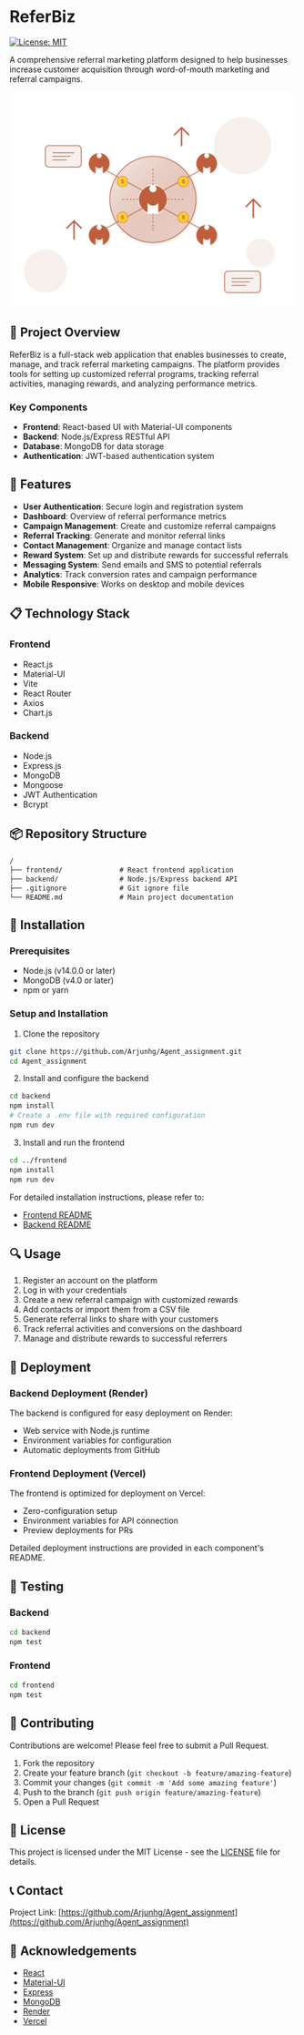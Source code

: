 # ReferBiz

[![License: MIT](https://img.shields.io/badge/License-MIT-blue.svg)](https://opensource.org/licenses/MIT)

A comprehensive referral marketing platform designed to help businesses increase customer acquisition through word-of-mouth marketing and referral campaigns.

![ReferBiz Preview](frontend/public/referral-hero.svg)

## 🌟 Project Overview

ReferBiz is a full-stack web application that enables businesses to create, manage, and track referral marketing campaigns. The platform provides tools for setting up customized referral programs, tracking referral activities, managing rewards, and analyzing performance metrics.

### Key Components

- **Frontend**: React-based UI with Material-UI components
- **Backend**: Node.js/Express RESTful API
- **Database**: MongoDB for data storage
- **Authentication**: JWT-based authentication system

## 🚀 Features

- **User Authentication**: Secure login and registration system
- **Dashboard**: Overview of referral performance metrics
- **Campaign Management**: Create and customize referral campaigns
- **Referral Tracking**: Generate and monitor referral links
- **Contact Management**: Organize and manage contact lists
- **Reward System**: Set up and distribute rewards for successful referrals
- **Messaging System**: Send emails and SMS to potential referrals
- **Analytics**: Track conversion rates and campaign performance
- **Mobile Responsive**: Works on desktop and mobile devices

## 📋 Technology Stack

### Frontend
- React.js
- Material-UI
- Vite
- React Router
- Axios
- Chart.js

### Backend
- Node.js
- Express.js
- MongoDB
- Mongoose
- JWT Authentication
- Bcrypt

## 📦 Repository Structure

```
/
├── frontend/              # React frontend application
├── backend/               # Node.js/Express backend API
├── .gitignore             # Git ignore file
└── README.md              # Main project documentation
```

## 🔧 Installation

### Prerequisites

- Node.js (v14.0.0 or later)
- MongoDB (v4.0 or later)
- npm or yarn

### Setup and Installation

1. Clone the repository
```bash
git clone https://github.com/Arjunhg/Agent_assignment.git
cd Agent_assignment
```

2. Install and configure the backend
```bash
cd backend
npm install
# Create a .env file with required configuration
npm run dev
```

3. Install and run the frontend
```bash
cd ../frontend
npm install
npm run dev
```

For detailed installation instructions, please refer to:
- [Frontend README](./frontend/README.md)
- [Backend README](./backend/README.md)

## 🔍 Usage

1. Register an account on the platform
2. Log in with your credentials
3. Create a new referral campaign with customized rewards
4. Add contacts or import them from a CSV file
5. Generate referral links to share with your customers
6. Track referral activities and conversions on the dashboard
7. Manage and distribute rewards to successful referrers

## 🚢 Deployment

### Backend Deployment (Render)

The backend is configured for easy deployment on Render:
- Web service with Node.js runtime
- Environment variables for configuration
- Automatic deployments from GitHub

### Frontend Deployment (Vercel)

The frontend is optimized for deployment on Vercel:
- Zero-configuration setup
- Environment variables for API connection
- Preview deployments for PRs

Detailed deployment instructions are provided in each component's README.

## 🧪 Testing

### Backend
```bash
cd backend
npm test
```

### Frontend
```bash
cd frontend
npm test
```

## 🤝 Contributing

Contributions are welcome! Please feel free to submit a Pull Request.

1. Fork the repository
2. Create your feature branch (`git checkout -b feature/amazing-feature`)
3. Commit your changes (`git commit -m 'Add some amazing feature'`)
4. Push to the branch (`git push origin feature/amazing-feature`)
5. Open a Pull Request

## 📝 License

This project is licensed under the MIT License - see the [LICENSE](LICENSE) file for details.

## 📞 Contact

Project Link: [https://github.com/Arjunhg/Agent_assignment](https://github.com/Arjunhg/Agent_assignment)

## 🙏 Acknowledgements

- [React](https://reactjs.org/)
- [Material-UI](https://mui.com/)
- [Express](https://expressjs.com/)
- [MongoDB](https://www.mongodb.com/)
- [Render](https://render.com/)
- [Vercel](https://vercel.com/)

